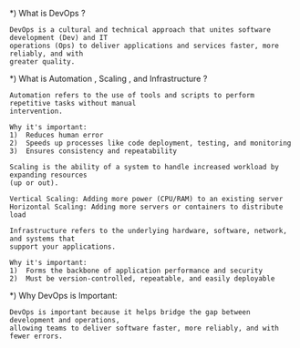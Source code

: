 *) What is DevOps ?

    DevOps is a cultural and technical approach that unites software development (Dev) and IT
    operations (Ops) to deliver applications and services faster, more reliably, and with
    greater quality.



*) What is Automation , Scaling , and Infrastructure ?

    Automation refers to the use of tools and scripts to perform repetitive tasks without manual
    intervention.

    Why it's important:
    1)  Reduces human error
    2)  Speeds up processes like code deployment, testing, and monitoring
    3)  Ensures consistency and repeatability

    Scaling is the ability of a system to handle increased workload by expanding resources
    (up or out).

    Vertical Scaling: Adding more power (CPU/RAM) to an existing server
    Horizontal Scaling: Adding more servers or containers to distribute load

    Infrastructure refers to the underlying hardware, software, network, and systems that
    support your applications.

    Why it's important:
    1)  Forms the backbone of application performance and security
    2)  Must be version-controlled, repeatable, and easily deployable


*) Why DevOps is Important:

    DevOps is important because it helps bridge the gap between development and operations,
    allowing teams to deliver software faster, more reliably, and with fewer errors.
